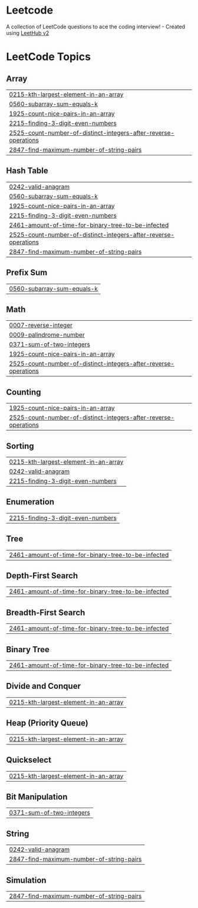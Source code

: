 # Leetcode
A collection of LeetCode questions to ace the coding interview! - Created using [LeetHub v2](https://github.com/arunbhardwaj/LeetHub-2.0)

<!---LeetCode Topics Start-->
# LeetCode Topics
## Array
|  |
| ------- |
| [0215-kth-largest-element-in-an-array](https://github.com/DevGokha/Leetcode/tree/master/0215-kth-largest-element-in-an-array) |
| [0560-subarray-sum-equals-k](https://github.com/DevGokha/Leetcode/tree/master/0560-subarray-sum-equals-k) |
| [1925-count-nice-pairs-in-an-array](https://github.com/DevGokha/Leetcode/tree/master/1925-count-nice-pairs-in-an-array) |
| [2215-finding-3-digit-even-numbers](https://github.com/DevGokha/Leetcode/tree/master/2215-finding-3-digit-even-numbers) |
| [2525-count-number-of-distinct-integers-after-reverse-operations](https://github.com/DevGokha/Leetcode/tree/master/2525-count-number-of-distinct-integers-after-reverse-operations) |
| [2847-find-maximum-number-of-string-pairs](https://github.com/DevGokha/Leetcode/tree/master/2847-find-maximum-number-of-string-pairs) |
## Hash Table
|  |
| ------- |
| [0242-valid-anagram](https://github.com/DevGokha/Leetcode/tree/master/0242-valid-anagram) |
| [0560-subarray-sum-equals-k](https://github.com/DevGokha/Leetcode/tree/master/0560-subarray-sum-equals-k) |
| [1925-count-nice-pairs-in-an-array](https://github.com/DevGokha/Leetcode/tree/master/1925-count-nice-pairs-in-an-array) |
| [2215-finding-3-digit-even-numbers](https://github.com/DevGokha/Leetcode/tree/master/2215-finding-3-digit-even-numbers) |
| [2461-amount-of-time-for-binary-tree-to-be-infected](https://github.com/DevGokha/Leetcode/tree/master/2461-amount-of-time-for-binary-tree-to-be-infected) |
| [2525-count-number-of-distinct-integers-after-reverse-operations](https://github.com/DevGokha/Leetcode/tree/master/2525-count-number-of-distinct-integers-after-reverse-operations) |
| [2847-find-maximum-number-of-string-pairs](https://github.com/DevGokha/Leetcode/tree/master/2847-find-maximum-number-of-string-pairs) |
## Prefix Sum
|  |
| ------- |
| [0560-subarray-sum-equals-k](https://github.com/DevGokha/Leetcode/tree/master/0560-subarray-sum-equals-k) |
## Math
|  |
| ------- |
| [0007-reverse-integer](https://github.com/DevGokha/Leetcode/tree/master/0007-reverse-integer) |
| [0009-palindrome-number](https://github.com/DevGokha/Leetcode/tree/master/0009-palindrome-number) |
| [0371-sum-of-two-integers](https://github.com/DevGokha/Leetcode/tree/master/0371-sum-of-two-integers) |
| [1925-count-nice-pairs-in-an-array](https://github.com/DevGokha/Leetcode/tree/master/1925-count-nice-pairs-in-an-array) |
| [2525-count-number-of-distinct-integers-after-reverse-operations](https://github.com/DevGokha/Leetcode/tree/master/2525-count-number-of-distinct-integers-after-reverse-operations) |
## Counting
|  |
| ------- |
| [1925-count-nice-pairs-in-an-array](https://github.com/DevGokha/Leetcode/tree/master/1925-count-nice-pairs-in-an-array) |
| [2525-count-number-of-distinct-integers-after-reverse-operations](https://github.com/DevGokha/Leetcode/tree/master/2525-count-number-of-distinct-integers-after-reverse-operations) |
## Sorting
|  |
| ------- |
| [0215-kth-largest-element-in-an-array](https://github.com/DevGokha/Leetcode/tree/master/0215-kth-largest-element-in-an-array) |
| [0242-valid-anagram](https://github.com/DevGokha/Leetcode/tree/master/0242-valid-anagram) |
| [2215-finding-3-digit-even-numbers](https://github.com/DevGokha/Leetcode/tree/master/2215-finding-3-digit-even-numbers) |
## Enumeration
|  |
| ------- |
| [2215-finding-3-digit-even-numbers](https://github.com/DevGokha/Leetcode/tree/master/2215-finding-3-digit-even-numbers) |
## Tree
|  |
| ------- |
| [2461-amount-of-time-for-binary-tree-to-be-infected](https://github.com/DevGokha/Leetcode/tree/master/2461-amount-of-time-for-binary-tree-to-be-infected) |
## Depth-First Search
|  |
| ------- |
| [2461-amount-of-time-for-binary-tree-to-be-infected](https://github.com/DevGokha/Leetcode/tree/master/2461-amount-of-time-for-binary-tree-to-be-infected) |
## Breadth-First Search
|  |
| ------- |
| [2461-amount-of-time-for-binary-tree-to-be-infected](https://github.com/DevGokha/Leetcode/tree/master/2461-amount-of-time-for-binary-tree-to-be-infected) |
## Binary Tree
|  |
| ------- |
| [2461-amount-of-time-for-binary-tree-to-be-infected](https://github.com/DevGokha/Leetcode/tree/master/2461-amount-of-time-for-binary-tree-to-be-infected) |
## Divide and Conquer
|  |
| ------- |
| [0215-kth-largest-element-in-an-array](https://github.com/DevGokha/Leetcode/tree/master/0215-kth-largest-element-in-an-array) |
## Heap (Priority Queue)
|  |
| ------- |
| [0215-kth-largest-element-in-an-array](https://github.com/DevGokha/Leetcode/tree/master/0215-kth-largest-element-in-an-array) |
## Quickselect
|  |
| ------- |
| [0215-kth-largest-element-in-an-array](https://github.com/DevGokha/Leetcode/tree/master/0215-kth-largest-element-in-an-array) |
## Bit Manipulation
|  |
| ------- |
| [0371-sum-of-two-integers](https://github.com/DevGokha/Leetcode/tree/master/0371-sum-of-two-integers) |
## String
|  |
| ------- |
| [0242-valid-anagram](https://github.com/DevGokha/Leetcode/tree/master/0242-valid-anagram) |
| [2847-find-maximum-number-of-string-pairs](https://github.com/DevGokha/Leetcode/tree/master/2847-find-maximum-number-of-string-pairs) |
## Simulation
|  |
| ------- |
| [2847-find-maximum-number-of-string-pairs](https://github.com/DevGokha/Leetcode/tree/master/2847-find-maximum-number-of-string-pairs) |
<!---LeetCode Topics End-->